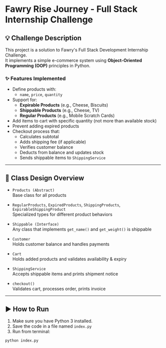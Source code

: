 # Fawry Rise Journey - Full Stack Internship Challenge

## 💡 Challenge Description

This project is a solution to Fawry's Full Stack Development Internship Challenge.  
It implements a simple e-commerce system using **Object-Oriented Programming (OOP)** principles in Python.

### ✨ Features Implemented

- Define products with:
  - `name`, `price`, `quantity`
- Support for:
  - **Expirable Products** (e.g., Cheese, Biscuits)
  - **Shippable Products** (e.g., Cheese, TV)
  - **Regular Products** (e.g., Mobile Scratch Cards)
- Add items to cart with specific quantity (not more than available stock)
- Prevent adding expired products
- Checkout process that:
  - Calculates subtotal
  - Adds shipping fee (if applicable)
  - Verifies customer balance
  - Deducts from balance and updates stock
  - Sends shippable items to `ShippingService`

---

## 🧱 Class Design Overview

- `Products (Abstract)`  
  Base class for all products

- `RegularProducts`, `ExpiredProducts`, `ShippingProducts`, `ExpirableShippingProduct`  
  Specialized types for different product behaviors

- `Shippable (Interface)`  
  Any class that implements `get_name()` and `get_weight()` is shippable

- `Customer`  
  Holds customer balance and handles payments

- `Cart`  
  Holds added products and validates availability & expiry

- `ShippingService`  
  Accepts shippable items and prints shipment notice

- `checkout()`  
  Validates cart, processes order, prints invoice

---

## ▶️ How to Run

1. Make sure you have Python 3 installed.
2. Save the code in a file named `index.py`
3. Run from terminal:

```bash
python index.py
